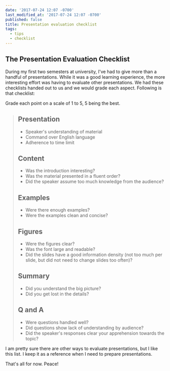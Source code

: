 ```yaml
---
date: '2017-07-24 12:07 -0700'
last_modified_at: '2017-07-24 12:07 -0700'
published: false
title: Presentation evaluation checklist
tags:
  - tips
  - checklist
---
```

## The Presentation Evaluation Checklist

During my first two semesters at university, I've had to give more than a handful of presentations. While it was a good learning experience, the more interesting effort was having to evaluate other presentations. We had these checklists handed out to us and we would grade each aspect. Following is that checklist:

Grade each point on a scale of 1 to 5, 5 being the best.

> ## Presentation
>  - Speaker's understanding of material
>  - Command over English language
>  - Adherence to time limit
> 
> ## Content
>  - Was the introduction interesting?
>  - Was the material presented in a fluent order?
>  - Did the speaker assume too much knowledge from the audience?
> 
> ## Examples
>  - Were there enough examples?
>  - Were the examples clean and concise?
> 
> ## Figures
>  - Were the figures clear?
>  - Was the font large and readable?
>  - Did the slides have a good information density (not too much per slide, but did not need to change slides too often)?
> 
> ## Summary
>  - Did you understand the big picture?
>  - Did you get lost in the details?
> 
> ## Q and A
>  - Were questions handled well?
>  - Did questions show lack of understanding by audience?
>  - Did the speaker's responses clear your apprehension towards the topic?

I am pretty sure there are other ways to evaluate presentations, but I like this list. I keep it as a reference when I need to prepare presentations.

That's all for now. Peace!